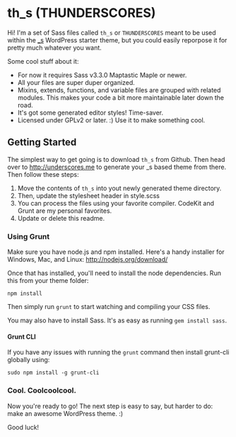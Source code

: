 th_s (THUNDERSCORES)
===

Hi! I'm a set of Sass files called `th_s` or `THUNDERSCORES` meant to be used within the [_s](http://underscores.me/ "So good!") WordPress starter theme, but you could easily reporpose it for pretty much whatever you want.

Some cool stuff about it:
* For now it requires Sass v3.3.0 Maptastic Maple or newer.
* All your files are super duper organized.
* Mixins, extends, functions, and variable files are grouped with related modules. This makes your code a bit more maintainable later down the road.
* It's got some generated editor styles! Time-saver.
* Licensed under GPLv2 or later. :) Use it to make something cool.

Getting Started
---------------

The simplest way to get going is to download `th_s` from Github. Then head over to http://underscores.me to generate your _s based theme from there. Then follow these steps:

1. Move the contents of `th_s` into yout newly generated theme directory.
2. Then, update the stylesheet header in style.scss
3. You can process the files using your favorite compiler. CodeKit and Grunt are my personal favorites.
4. Update or delete this readme.

### Using Grunt
Make sure you have node.js and npm installed. Here's a handy installer for Windows, Mac, and Linux:
http://nodejs.org/download/

Once that has installed, you'll need to install the node dependencies. Run this from your theme folder:

`npm install`

Then simply run `grunt` to start watching and compiling your CSS files.

You may also have to install Sass. It's as easy as running `gem install sass`.


#### Grunt CLI

If you have any issues with running the `grunt` command then install grunt-cli globally using:

`sudo npm install -g grunt-cli`

### Cool. Coolcoolcool.


Now you're ready to go! The next step is easy to say, but harder to do: make an awesome WordPress theme. :)

Good luck!
